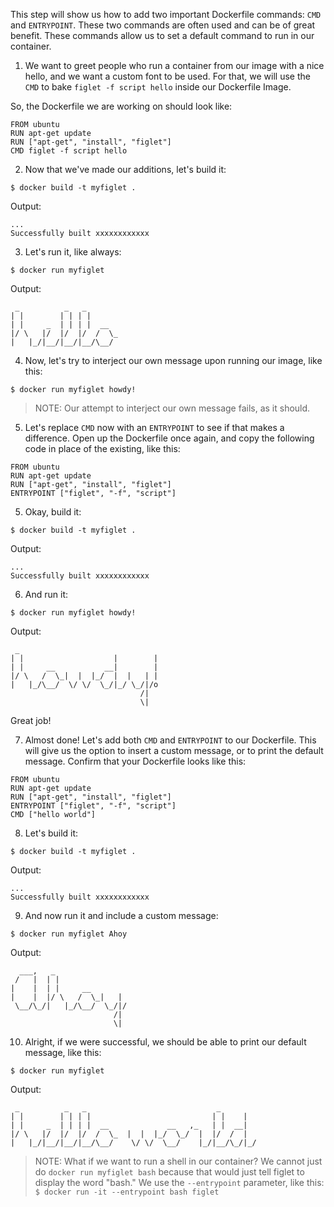 This step will show us how to add two important Dockerfile commands: `CMD` and `ENTRYPOINT`. These two commands are often used and can be of great benefit.
These commands allow us to set a default command to run in our container.

1. We want to greet people who run a container from our image with a nice hello, and
we want a custom font to be used. For that, we will use the ```CMD``` to bake ```figlet -f script hello``` inside our Dockerfile Image.

So, the Dockerfile we are working on should look like:

```
FROM ubuntu
RUN apt-get update
RUN ["apt-get", "install", "figlet"]
CMD figlet -f script hello
```

2. Now that we've made our additions, let's build it:

```
$ docker build -t myfiglet .
```

Output:

```
...
Successfully built xxxxxxxxxxxx
```

3. Let's run it, like always:

```
$ docker run myfiglet
```

Output:

```
 _          _   _       
| |        | | | |      
| |     _  | | | |  __  
|/ \   |/  |/  |/  /  \_
|   |_/|__/|__/|__/\__/ 
```

4. Now, let's try to interject our own message upon running our image, like this:

```
$ docker run myfiglet howdy!
```

>NOTE: Our attempt to interject our own message fails, as it should.
    
5. Let's replace ```CMD``` now with an ```ENTRYPOINT``` to see if that makes a difference. Open up the Dockerfile once again, and copy the following code in place of the existing, like this:

```
FROM ubuntu
RUN apt-get update
RUN ["apt-get", "install", "figlet"]
ENTRYPOINT ["figlet", "-f", "script"]
```

5. Okay, build it:

```
$ docker build -t myfiglet .
```

Output:

```
...
Successfully built xxxxxxxxxxxx
```

6. And run it:

```
$ docker run myfiglet howdy!
```

Output:

```
 _                               
| |                    |        |
| |     __           __|        |
|/ \   /  \_|  |  |_/  |  |   | |
|   |_/\__/  \/ \/  \_/|_/ \_/|/o
                             /|  
                             \|  
```

Great job!

7. Almost done! Let's add both ```CMD``` and ```ENTRYPOINT``` to our Dockerfile. This will give us the option to insert a custom message, or to print the default message. Confirm that your Dockerfile looks like this:

```
FROM ubuntu
RUN apt-get update
RUN ["apt-get", "install", "figlet"]
ENTRYPOINT ["figlet", "-f", "script"]
CMD ["hello world"]
```

8. Let's build it:

```
$ docker build -t myfiglet .
```

Output:

```
...
Successfully built xxxxxxxxxxxx
```

9. And now run it and include a custom message:

```
$ docker run myfiglet Ahoy
```

Output:

```
  ___,   _                
 /   |  | |               
|    |  | |     __        
|    |  |/ \   /  \_|   | 
 \__/\_/|   |_/\__/  \_/|/
                       /| 
                       \| 
```

10. Alright, if we were successful, we should be able to print our default message, like this:

```
$ docker run myfiglet
```

Output:

```
 _          _   _                             _        
| |        | | | |                           | |    |  
| |     _  | | | |  __             __   ,_   | |  __|  
|/ \   |/  |/  |/  /  \_  |  |  |_/  \_/  |  |/  /  |  
|   |_/|__/|__/|__/\__/    \/ \/  \__/    |_/|__/\_/|_/
```                                                    

>NOTE: What if we want to run a shell in our container? We cannot just do `docker run myfiglet bash` because that would just tell figlet to display the word "bash." We use the `--entrypoint` parameter, like this: `$ docker run -it --entrypoint bash figlet`
